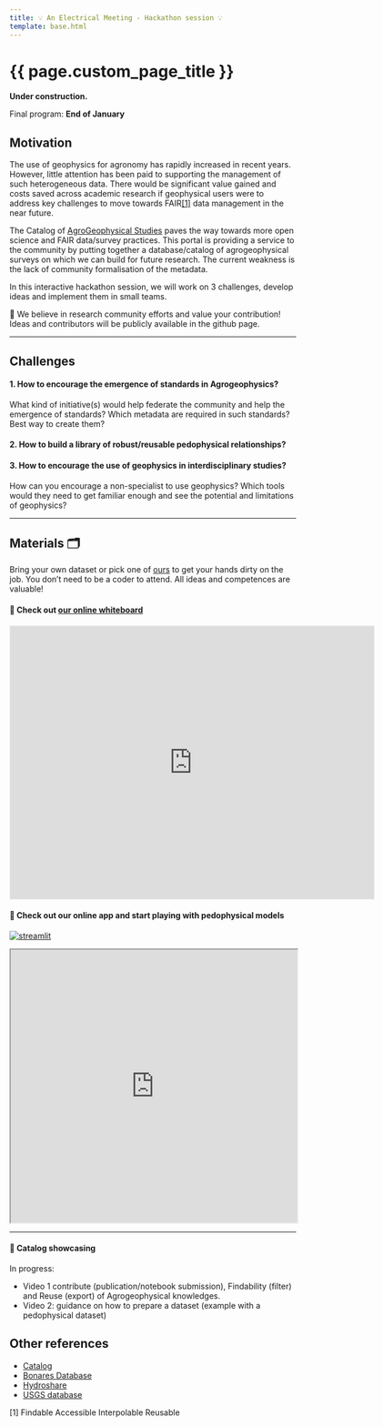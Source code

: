 ```yaml
---
title: 💡 An Electrical Meeting - Hackathon session 💡
template: base.html
---
```


# {{ page.custom_page_title }}


<div class="callout">

<i class="fa fa-paint-roller fa-lg me-2" aria-hidden="true"></i>
**Under construction.**

Final program: **End of January**
 
</div>

## Motivation

<p>
The use of geophysics for agronomy has rapidly increased in recent years. However, little attention has been paid to supporting the management of such heterogeneous data. There would be significant value gained and costs saved across academic research if geophysical users were to address key challenges to move towards FAIR<a href="#section1">[1]</a> data management in the near future.
</p>

The Catalog of [AgroGeophysical Studies](https://agrogeophy.github.io/catalog/) paves the way towards more open science and FAIR data/survey practices. This portal is providing a service to the community by putting together a database/catalog of agrogeophysical surveys on which we can build for future research. The current weakness is the lack of community formalisation of the metadata.


In this interactive hackathon session, we will work on 3 challenges, develop ideas and implement them in small teams. 

<div class="callout callout-warning">
📢 We believe in research community efforts and value your contribution! Ideas and contributors will be publicly available in the github page.
</div>

<hr />

## Challenges

<div class="callout">

#### 1. How to encourage the emergence of standards in Agrogeophysics?

What kind of initiative(s) would help federate the community and help the emergence of standards? Which metadata are required in such standards? Best way to create them?


#### 2. How to build a library of robust/reusable pedophysical relationships? 



#### 3. How to encourage the use of geophysics in interdisciplinary studies?

How can you encourage a non-specialist to use geophysics? Which tools would they need to get familiar enough and see the potential and limitations of geophysics? 

</div>


<hr />

## Materials 🗂️

Bring your own dataset or pick one of [ours](https://github.com/agrogeophy/2nd_agrogeophysics_seminar/tree/main/interactive_session/exemple_datasets) to get your hands dirty on the job. You don’t need to be a coder to attend. All ideas and competences are valuable!

<div class="callout callout-warning">

#### 📌 Check out <a href="https://app.mural.co/invitation/mural/agricultureandgeophysicsanel4868/1640111681068?sender=ub1ebcd41182e1f5350b00478&key=c707c4d8-6f4a-450a-ac6a-e44d0b48fcd8" target="_blank"> our online whiteboard</a> 
</div>

<iframe src='https://app.mural.co/embed/0bca7e20-c847-4af1-8ae5-9641a69240ec'
        width='100%'
        height='480px'
        style='min-width: 640px; min-height: 480px; background-color: #f4f4f4; border: 1px solid #efefef'
        sandbox='allow-same-origin allow-scripts allow-modals allow-popups allow-popups-to-escape-sandbox'>
</iframe>


<br>

<div class="callout callout-warning">

#### 📌 Check out  our online app and start playing with pedophysical models


[![streamlit](https://static.streamlit.io/badges/streamlit_badge_black_white.svg)](https://share.streamlit.io/yourGitHubName/yourRepo/yourApp/)



</div>


 
 <iframe src="https://share.streamlit.io/benjmy/ert_swc_board/main/app.py" width="100%" height="480px">
  <p>Your browser does not support iframes.</p>
</iframe>


<br>
<hr />


<div class="callout callout-warning">

#### 📌 Catalog showcasing

In progress:
- Video 1 contribute (publication/notebook submission), Findability (filter) and Reuse (export) of Agrogeophysical knowledges.
- Video 2: guidance on how to prepare a dataset (example with a pedophysical dataset) 
</div>


 
## Other references


- <a href="https://agrogeophy.github.io/catalog/" target="_blank">Catalog</a>
- <a href="https://datenzentrum.bonares.de/research-data.php" target="_blank">Bonares Database</a>
- <a href="https://www.hydroshare.org/" target="_blank">Hydroshare</a>
- <a href="https://www.usgs.gov/data-management/overview-data-management " target="_blank">USGS database</a>


<p id="section1">[1] Findable Accessible Interpolable Reusable </p>




